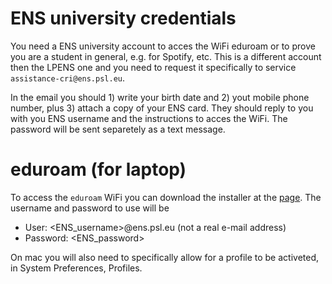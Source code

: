 # ENS university credentials
You need a ENS university account to acces the WiFi eduroam or to prove you are a student in general, e.g. for Spotify, etc. 
This is a different account then the LPENS one and you need to request it specifically to service `assistance-cri@ens.psl.eu`. 

In the email you should 1) write your birth date and 2) yout mobile phone number, plus 3) attach a copy of your ENS card.
They should reply to you with you ENS username and the instructions to acces the WiFi. The password will be sent separetely as a text message.

# eduroam (for laptop)
To access the `eduroam` WiFi you can download the installer at the [page](https://cat.eduroam.org/?idp=274). 
The username and password to use will be
- User: <ENS_username>@ens.psl.eu (not a real e-mail address)
- Password: <ENS_password>

On mac you will also need to specifically allow for a profile to be activeted, in System Preferences, Profiles.
